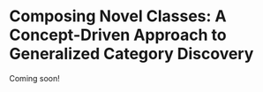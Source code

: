 # Composing Novel Classes: A Concept-Driven Approach to Generalized Category Discovery
Coming soon!
